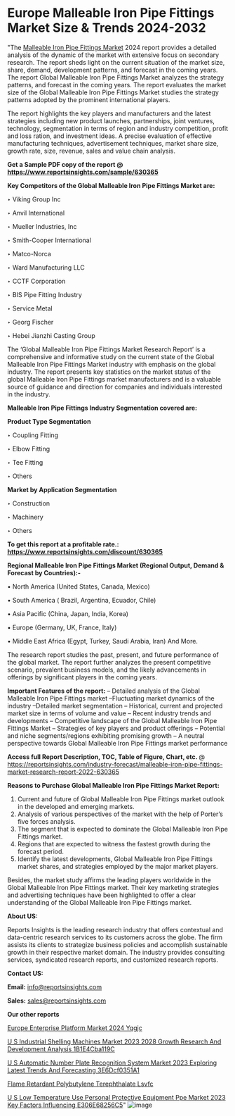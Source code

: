 # Europe Malleable Iron Pipe Fittings Market Size & Trends 2024-2032

"The <a href=https://www.reportsinsights.com/sample/630365>Malleable Iron Pipe Fittings Market</a> 2024 report provides a detailed analysis of the dynamic of the market with extensive focus on secondary research. The report sheds light on the current situation of the market size, share, demand, development patterns, and forecast in the coming years. The report Global Malleable Iron Pipe Fittings Market analyzes the strategy patterns, and forecast in the coming years. The report evaluates the market size of the Global Malleable Iron Pipe Fittings Market studies the strategy patterns adopted by the prominent international players.

The report highlights the key players and manufacturers and the latest strategies including new product launches, partnerships, joint ventures, technology, segmentation in terms of region and industry competition, profit and loss ration, and investment ideas. A precise evaluation of effective manufacturing techniques, advertisement techniques, market share size, growth rate, size, revenue, sales and value chain analysis.

<strong>Get a Sample PDF copy of the report @ <a href=https://www.reportsinsights.com/sample/630365 style=color:#0000ff;>https://www.reportsinsights.com/sample/630365</a></strong>

<strong>Key Competitors of the Global Malleable Iron Pipe Fittings Market are:</strong>

‣ Viking Group Inc

‣ Anvil International

‣ Mueller Industries, Inc

‣ Smith-Cooper International

‣ Matco-Norca

‣ Ward Manufacturing LLC

‣ CCTF Corporation

‣ BIS Pipe Fitting Industry

‣ Service Metal

‣ Georg Fischer

‣ Hebei Jianzhi Casting Group

The ‘Global Malleable Iron Pipe Fittings Market Research Report’ is a comprehensive and informative study on the current state of the Global Malleable Iron Pipe Fittings Market industry with emphasis on the global industry. The report presents key statistics on the market status of the global Malleable Iron Pipe Fittings market manufacturers and is a valuable source of guidance and direction for companies and individuals interested in the industry.

<strong>Malleable Iron Pipe Fittings Industry Segmentation covered are:</strong>

<strong>Product Type Segmentation</strong>

‣    Coupling Fitting

‣ Elbow Fitting

‣ Tee Fitting

‣ Others

<strong>Market by Application Segmentation</strong>

‣   Construction

‣ Machinery

‣ Others

<strong>To get this report at a profitable rate.: <a href=https://www.reportsinsights.com/discount/630365 style=color:#0000ff;>https://www.reportsinsights.com/discount/630365</a></strong>

<strong>Regional Malleable Iron Pipe Fittings Market (Regional Output, Demand &amp; Forecast by Countries):-</strong>

• North America (United States, Canada, Mexico)

• South America ( Brazil, Argentina, Ecuador, Chile)

• Asia Pacific (China, Japan, India, Korea)

• Europe (Germany, UK, France, Italy)

• Middle East Africa (Egypt, Turkey, Saudi Arabia, Iran) And More.

The research report studies the past, present, and future performance of the global market. The report further analyzes the present competitive scenario, prevalent business models, and the likely advancements in offerings by significant players in the coming years.

<strong>Important Features of the report:</strong>
– Detailed analysis of the Global Malleable Iron Pipe Fittings market
–Fluctuating market dynamics of the industry
–Detailed market segmentation
– Historical, current and projected market size in terms of volume and value
– Recent industry trends and developments
– Competitive landscape of the Global Malleable Iron Pipe Fittings Market
– Strategies of key players and product offerings
– Potential and niche segments/regions exhibiting promising growth
– A neutral perspective towards Global Malleable Iron Pipe Fittings market performance

<strong>Access full Report Description, TOC, Table of Figure, Chart, etc. </strong>@   <a href=https://reportsinsights.com/industry-forecast/malleable-iron-pipe-fittings-market-research-report-2022-630365 style=color:#0000ff;>https://reportsinsights.com/industry-forecast/malleable-iron-pipe-fittings-market-research-report-2022-630365</a>

<strong>Reasons to Purchase Global Malleable Iron Pipe Fittings Market Report:</strong>
1. Current and future of Global Malleable Iron Pipe Fittings market outlook in the developed and emerging markets.
2. Analysis of various perspectives of the market with the help of Porter’s five forces analysis.
3. The segment that is expected to dominate the Global Malleable Iron Pipe Fittings market.
4. Regions that are expected to witness the fastest growth during the forecast period.
5. Identify the latest developments, Global Malleable Iron Pipe Fittings market shares, and strategies employed by the major market players.

Besides, the market study affirms the leading players worldwide in the Global Malleable Iron Pipe Fittings market. Their key marketing strategies and advertising techniques have been highlighted to offer a clear understanding of the Global Malleable Iron Pipe Fittings market.

<strong><strong>About US</strong>:</strong>

Reports Insights is the leading research industry that offers contextual and data-centric research services to its customers across the globe. The firm assists its clients to strategize business policies and accomplish sustainable growth in their respective market domain. The industry provides consulting services, syndicated research reports, and customized research reports.

<strong>Contact US:</strong>

<p class=><b>Email:</b> <a href=mailto:info@reportsinsights.com>info@reportsinsights.com</a></p>
<p class=><b>Sales:</b> <a href=mailto:sales@reportsinsights.com>sales@reportsinsights.com</a></p>

<strong>Our other reports</strong>

<a href=https://www.linkedin.com/pulse/europe-enterprise-platform-market-2024-yqgjc/>Europe Enterprise Platform Market 2024 Yqgjc</a>

<a href=https://medium.com/@shindeaaswini6/u-s-industrial-shelling-machines-market-2023-2028-growth-research-and-development-analysis-1b1e4cba119c>U S Industrial Shelling Machines Market 2023 2028 Growth Research And Development Analysis 1B1E4Cba119C</a>

<a href=https://medium.com/@aanarkumar6/u-s-automatic-number-plate-recognition-system-market-2023-exploring-latest-trends-and-forecasting-3e6dcf0351a1>U S Automatic Number Plate Recognition System Market 2023 Exploring Latest Trends And Forecasting 3E6Dcf0351A1</a>

<a href=https://www.linkedin.com/pulse/flame-retardant-polybutylene-terephthalate-lsvfc/>Flame Retardant Polybutylene Terephthalate Lsvfc</a>

<a href=https://medium.com/@swatiga40/u-s-low-temperature-use-personal-protective-equipment-ppe-market-2023-key-factors-influencing-e306e68256c5>U S Low Temperature Use Personal Protective Equipment Ppe Market 2023 Key Factors Influencing E306E68256C5</a>"
![image](https://github.com/Reportsinsights123/RIgrowth/assets/158415881/5658a721-f389-48f6-adfd-530cfb2fe57b)

